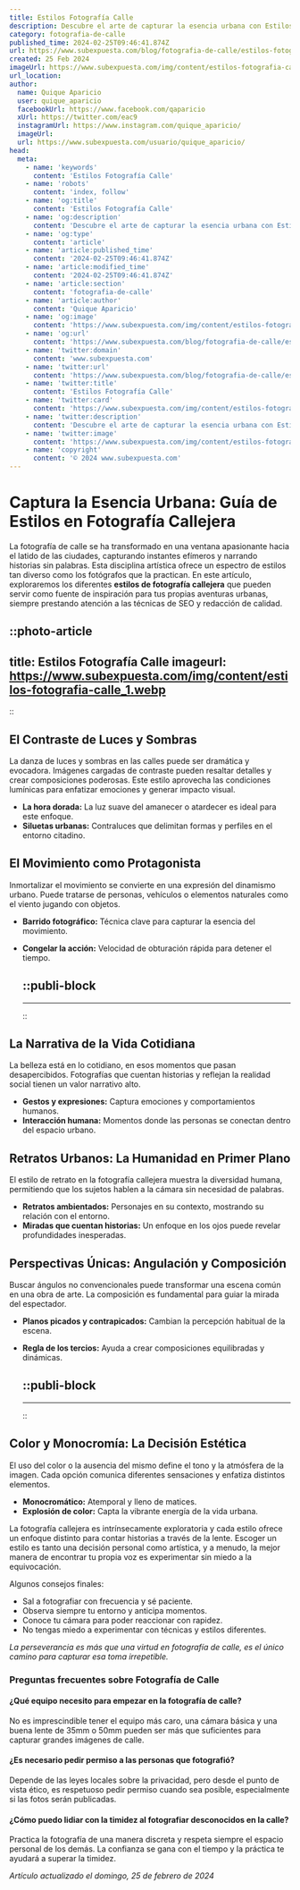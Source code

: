 ```yaml
---
title: Estilos Fotografía Calle
description: Descubre el arte de capturar la esencia urbana con Estilos Fotografía Calle, donde cada imagen narra una historia única.
category: fotografia-de-calle
published_time: 2024-02-25T09:46:41.874Z
url: https://www.subexpuesta.com/blog/fotografia-de-calle/estilos-fotografia-calle
created: 25 Feb 2024
imageUrl: https://www.subexpuesta.com/img/content/estilos-fotografia-calle_1.webp
url_location:
author:
  name: Quique Aparicio
  user: quique_aparicio
  facebookUrl: https://www.facebook.com/qaparicio
  xUrl: https://twitter.com/eac9
  instagramUrl: https://www.instagram.com/quique_aparicio/
  imageUrl: 
  url: https://www.subexpuesta.com/usuario/quique_aparicio/
head:
  meta:
    - name: 'keywords'
      content: 'Estilos Fotografía Calle'
    - name: 'robots'
      content: 'index, follow'
    - name: 'og:title'
      content: 'Estilos Fotografía Calle'
    - name: 'og:description'
      content: 'Descubre el arte de capturar la esencia urbana con Estilos Fotografía Calle, donde cada imagen narra una historia única.'
    - name: 'og:type'
      content: 'article'
    - name: 'article:published_time'
      content: '2024-02-25T09:46:41.874Z'
    - name: 'article:modified_time'
      content: '2024-02-25T09:46:41.874Z'
    - name: 'article:section'
      content: 'fotografia-de-calle'
    - name: 'article:author'
      content: 'Quique Aparicio'
    - name: 'og:image'
      content: 'https://www.subexpuesta.com/img/content/estilos-fotografia-calle_1.webp'
    - name: 'og:url'
      content: 'https://www.subexpuesta.com/blog/fotografia-de-calle/estilos-fotografia-calle'
    - name: 'twitter:domain'
      content: 'www.subexpuesta.com'
    - name: 'twitter:url'
      content: 'https://www.subexpuesta.com/blog/fotografia-de-calle/estilos-fotografia-calle'
    - name: 'twitter:title'
      content: 'Estilos Fotografía Calle'
    - name: 'twitter:card'
      content: 'https://www.subexpuesta.com/img/content/estilos-fotografia-calle_1.webp'
    - name: 'twitter:description'
      content: 'Descubre el arte de capturar la esencia urbana con Estilos Fotografía Calle, donde cada imagen narra una historia única.'
    - name: 'twitter:image'
      content: 'https://www.subexpuesta.com/img/content/estilos-fotografia-calle_1.webp'
    - name: 'copyright'
      content: '© 2024 www.subexpuesta.com'
---
```

# Captura la Esencia Urbana: Guía de Estilos en Fotografía Callejera

La fotografía de calle se ha transformado en una ventana apasionante hacia el latido de las ciudades, capturando instantes efímeros y narrando historias sin palabras. Esta disciplina artística ofrece un espectro de estilos tan diverso como los fotógrafos que la practican. En este artículo, exploraremos los diferentes **estilos de fotografía callejera** que pueden servir como fuente de inspiración para tus propias aventuras urbanas, siempre prestando atención a las técnicas de SEO y redacción de calidad.


::photo-article
---
title: Estilos Fotografía Calle
imageurl: https://www.subexpuesta.com/img/content/estilos-fotografia-calle_1.webp
---
::


## El Contraste de Luces y Sombras
La danza de luces y sombras en las calles puede ser dramática y evocadora. Imágenes cargadas de contraste pueden resaltar detalles y crear composiciones poderosas. Este estilo aprovecha las condiciones lumínicas para enfatizar emociones y generar impacto visual.

- **La hora dorada:** La luz suave del amanecer o atardecer es ideal para este enfoque.
- **Siluetas urbanas:** Contraluces que delimitan formas y perfiles en el entorno citadino.

## El Movimiento como Protagonista
Inmortalizar el movimiento se convierte en una expresión del dinamismo urbano. Puede tratarse de personas, vehículos o elementos naturales como el viento jugando con objetos.

- **Barrido fotográfico:** Técnica clave para capturar la esencia del movimiento.
- **Congelar la acción:** Velocidad de obturación rápida para detener el tiempo.


  ::publi-block
  ---
  ---
  ::
  
  
## La Narrativa de la Vida Cotidiana
La belleza está en lo cotidiano, en esos momentos que pasan desapercibidos. Fotografías que cuentan historias y reflejan la realidad social tienen un valor narrativo alto.

- **Gestos y expresiones:** Captura emociones y comportamientos humanos.
- **Interacción humana:** Momentos donde las personas se conectan dentro del espacio urbano.

## Retratos Urbanos: La Humanidad en Primer Plano
El estilo de retrato en la fotografía callejera muestra la diversidad humana, permitiendo que los sujetos hablen a la cámara sin necesidad de palabras.

- **Retratos ambientados:** Personajes en su contexto, mostrando su relación con el entorno.
- **Miradas que cuentan historias:** Un enfoque en los ojos puede revelar profundidades inesperadas.

## Perspectivas Únicas: Angulación y Composición
Buscar ángulos no convencionales puede transformar una escena común en una obra de arte. La composición es fundamental para guiar la mirada del espectador.

- **Planos picados y contrapicados:** Cambian la percepción habitual de la escena.
- **Regla de los tercios:** Ayuda a crear composiciones equilibradas y dinámicas.


  ::publi-block
  ---
  ---
  ::
  
  
## Color y Monocromía: La Decisión Estética
El uso del color o la ausencia del mismo define el tono y la atmósfera de la imagen. Cada opción comunica diferentes sensaciones y enfatiza distintos elementos.

- **Monocromático:** Atemporal y lleno de matices.
- **Explosión de color:** Capta la vibrante energía de la vida urbana.

La fotografía callejera es intrínsecamente exploratoria y cada estilo ofrece un enfoque distinto para contar historias a través de la lente. Escoger un estilo es tanto una decisión personal como artística, y a menudo, la mejor manera de encontrar tu propia voz es experimentar sin miedo a la equivocación.

Algunos consejos finales:

- Sal a fotografiar con frecuencia y sé paciente.
- Observa siempre tu entorno y anticipa momentos.
- Conoce tu cámara para poder reaccionar con rapidez.
- No tengas miedo a experimentar con técnicas y estilos diferentes.

*La perseverancia es más que una virtud en fotografía de calle, es el único camino para capturar esa toma irrepetible.*

### Preguntas frecuentes sobre Fotografía de Calle

#### ¿Qué equipo necesito para empezar en la fotografía de calle?
No es imprescindible tener el equipo más caro, una cámara básica y una buena lente de 35mm o 50mm pueden ser más que suficientes para capturar grandes imágenes de calle.

#### ¿Es necesario pedir permiso a las personas que fotografió?
Depende de las leyes locales sobre la privacidad, pero desde el punto de vista ético, es respetuoso pedir permiso cuando sea posible, especialmente si las fotos serán publicadas.

#### ¿Cómo puedo lidiar con la timidez al fotografiar desconocidos en la calle?
Practica la fotografía de una manera discreta y respeta siempre el espacio personal de los demás. La confianza se gana con el tiempo y la práctica te ayudará a superar la timidez.

_Artículo actualizado el domingo, 25 de febrero de 2024_